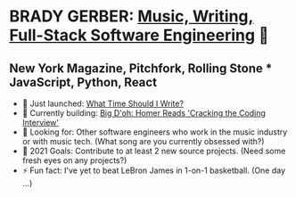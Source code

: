 
# BRADY GERBER: [Music, Writing, Full-Stack Software Engineering](https://bradygerber.com/) 👋

## New York Magazine, Pitchfork, Rolling Stone * JavaScript, Python, React

- 🔭 Just launched: [What Time Should I Write?](https://github.com/bg-write/what-time-should-i-write)
- 🌱 Currently building: [Big D'oh: Homer Reads 'Cracking the Coding Interview'](https://github.com/bg-write/big-doh)
- 👯 Looking for: Other software engineers who work in the music industry or with music tech. (What song are you currently obsessed with?)
- 🥅 2021 Goals: Contribute to at least 2 new source projects. (Need some fresh eyes on any projects?)
- ⚡ Fun fact: I've yet to beat LeBron James in 1-on-1 basketball. (One day ...)

<br />
